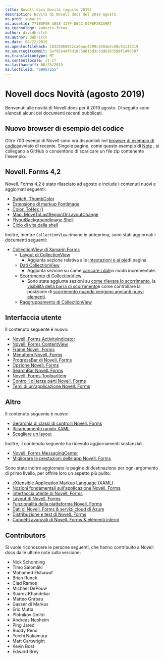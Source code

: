 ```yaml
---
title: Novell docs Novità (agosto 2019)
description: Novità di Novell docs del 2019 agosto.
ms.prod: xamarin
ms.assetid: 771EDF9B-3048-417F-85CC-04F6F282A9E7
ms.technology: xamarin-forms
author: davidbritch
ms.author: dabritch
ms.date: 08/22/2019
ms.openlocfilehash: 183250b5022ca0aac4299c349ab3c80c94133319
ms.sourcegitcommit: 5ef92b44f0d10c58013d3c3dd6283509f1499587
ms.translationtype: MT
ms.contentlocale: it-IT
ms.lasthandoff: 08/23/2019
ms.locfileid: "69987255"
---
```

# <a name="xamarin-docs-whats-new-august-2019"></a>Novell docs Novità (agosto 2019)

Benvenuti alle novità di Novell docs per il 2019 agosto. Di seguito sono elencati alcuni dei documenti recenti pubblicati.

## <a name="new-sample-code-browser"></a>Nuovo browser di esempio del codice

Oltre 700 esempi di Novell sono ora disponibili nel [browser di esempio di codice](https://docs.microsoft.com/samples/browse/?products=xamarin)avviato di recente. Singole pagine, come questo esempio di [Note](https://docs.microsoft.com/samples/xamarin/xamarin-forms-samples/getstarted-notes-singlepage/) , si collegano a GitHub o consentono di scaricare un file zip contenente l'esempio.

## <a name="xamarinforms-42"></a>Novell. Forms 4,2

Novell. Forms 4,2 è stato rilasciato ad agosto e include i contenuti nuovi e aggiornati seguenti:

- [Switch. ThumbColor](~/xamarin-forms/user-interface/switch.md#switch-appearance)
- [Estensione di markup FontImage](~/xamarin-forms/xaml/markup-extensions/consuming.md#fontimage-markup-extension)
- [Color. ToHex ()](~/xamarin-forms/user-interface/colors.md#additional-methods)
- [Map. MoveToLastRegionOnLayoutChange](~/xamarin-forms/user-interface/map.md#map-region-and-mapspan)
- [FlyoutBackgroundImage Shell](~/xamarin-forms/app-fundamentals/shell/flyout.md#flyout-background-image)
- [Ciclo di vita della shell](~/xamarin-forms/app-fundamentals/shell/lifecycle.md)

Inoltre, mentre `CollectionView` rimane in anteprima, sono stati aggiornati i documenti seguenti:

- [CollectionView di Xamarin.Forms](~/xamarin-forms/user-interface/collectionview/index.md)
  - [Layout di CollectionView](~/xamarin-forms/user-interface/collectionview/layout.md)
    - Aggiunta sezione relativa alle [intestazioni e ai piè](~/xamarin-forms/user-interface/collectionview/layout.md#headers-and-footers)di pagina.
  - [Dati CollectionView](~/xamarin-forms/user-interface/collectionview/populate-data.md)
    - Aggiunta sezione su come [caricare i dati](~/xamarin-forms/user-interface/collectionview/populate-data.md#load-data-incrementally)in modo incrementale.
  - [Scorrimento di CollectionView](~/xamarin-forms/user-interface/collectionview/scrolling.md)
    - Sono state aggiunte sezioni su [come rilevare lo scorrimento](~/xamarin-forms/user-interface/collectionview/scrolling.md#detect-scrolling), la [visibilità della barra di scorrimento](~/xamarin-forms/user-interface/collectionview/scrolling.md#scroll-bar-visibility)e come controllare la posizione di [scorrimento quando vengono aggiunti nuovi elementi](~/xamarin-forms/user-interface/collectionview/scrolling.md#control-scroll-position-when-new-items-are-added).
  - [Raggruppamento di CollectionView](~/xamarin-forms/user-interface/collectionview/grouping.md)

## <a name="user-interface"></a>Interfaccia utente

Il contenuto seguente è nuovo:

- [Novell. Forms ActivityIndicator](~/xamarin-forms/user-interface/activityindicator.md)
- [Novell. Forms ContentView](~/xamarin-forms/user-interface/layouts/contentview.md)
- [Frame Novell. Forms](~/xamarin-forms/user-interface/layouts/frame.md)
- [MenuItem Novell. Forms](~/xamarin-forms/user-interface/menuitem.md)
- [ProgressBar di Novell. Forms](~/xamarin-forms/user-interface/progressbar.md)
- [Opzione Novell. Forms](~/xamarin-forms/user-interface/switch.md)
- [SearchBar Novell. Forms](~/xamarin-forms/user-interface/searchbar.md)
- [Novell. Forms ToolbarItem](~/xamarin-forms/user-interface/toolbaritem.md)
- [Controlli di terze parti Novell. Forms](~/xamarin-forms/user-interface/controls/thirdparty.md)
- [Temi di un'applicazione Novell. Forms](~/xamarin-forms/user-interface/theming.md)

## <a name="other"></a>Altro

Il contenuto seguente è nuovo:

- [Gerarchia di classi di controlli Novell. Forms](~/xamarin-forms/internals/class-hierarchy.md)
- [Ricaricamento rapido XAML](~/xamarin-forms/xaml/hot-reload.md)
- [Scegliere un layout](~/xamarin-forms/user-interface/layouts/choose-layout.md)

Inoltre, il contenuto seguente ha ricevuto aggiornamenti sostanziali:

- [Novell. Forms MessagingCenter](~/xamarin-forms/app-fundamentals/messaging-center.md)
- [Migliorare le prestazioni delle app Novell. Forms](~/xamarin-forms/deploy-test/performance.md)

Sono state inoltre aggiornate le pagine di destinazione per ogni argomento di primo livello, per offrire loro un aspetto più pulito:

- [eXtensible Application Markup Language (XAML)](~/xamarin-forms/xaml/index.yml)
- [Nozioni fondamentali sull'applicazione Novell. Forms](~/xamarin-forms/app-fundamentals/index.yml)
- [Interfaccia utente di Novell. Forms](~/xamarin-forms/user-interface/index.yml)
- [Layout di Novell. Forms](~/xamarin-forms/user-interface/layouts/index.yml)
- [Funzionalità della piattaforma Novell. Forms](~/xamarin-forms/platform/index.yml)
- [Dati di Novell. Forms & servizi cloud di Azure](~/xamarin-forms/data-cloud/index.yml)
- [Distribuzione e test di Novell. Forms](~/xamarin-forms/deploy-test/index.yml)
- [Concetti avanzati di Novell. Forms & elementi interni](~/xamarin-forms/internals/index.yml)

## <a name="contributors"></a>Contributors

Si vuole riconoscere le persone seguenti, che hanno contribuito a Novell docs dalle ultime note sulla versione:

- Nick Schonning
- Timo Salomäki
- Mohamed Elshawaf
- Brian Runck
- Ciad Ramos
- Michael DePouw
- Suarez Khandekar
- Matteo Grabau
- Gasser di Markus
- Eric Mutta
- Plotnikov Dmitri
- Andreas Nesheim
- Ping Jared
- Buddy Reno
- Yoichi Nakamura
- Matt Cartwright
- Kevin Bost
- Edward Brey
